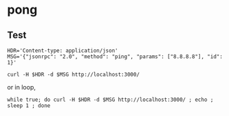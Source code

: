 # pong

## Test

```shell
HDR='Content-type: application/json'
MSG='{"jsonrpc": "2.0", "method": "ping", "params": ["8.8.8.8"], "id": 1}'
```

```shell
curl -H $HDR -d $MSG http://localhost:3000/
```

or in loop,
```shell
while true; do curl -H $HDR -d $MSG http://localhost:3000/ ; echo ; sleep 1 ; done
```
